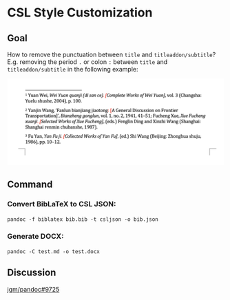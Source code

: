 # CSL Style Customization

## Goal

How to remove the punctuation between `title` and `titleaddon/subtitle`? E.g. removing the period `.` or colon `:` between `title` and `titleaddon/subtitle` in the following example:

![](docx-screenshot.png)

## Command

### Convert BibLaTeX to CSL JSON:

```shell
pandoc -f biblatex bib.bib -t csljson -o bib.json
```

### Generate DOCX:

```shell
pandoc -C test.md -o test.docx
```

## Discussion

[jgm/pandoc#9725](https://github.com/jgm/pandoc/discussions/9725)

